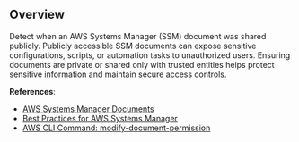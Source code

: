 ## Overview

Detect when an AWS Systems Manager (SSM) document was shared publicly. Publicly accessible SSM documents can expose sensitive configurations, scripts, or automation tasks to unauthorized users. Ensuring documents are private or shared only with trusted entities helps protect sensitive information and maintain secure access controls.

**References**:
- [AWS Systems Manager Documents](https://docs.aws.amazon.com/systems-manager/latest/userguide/sysman-ssm-docs.html)
- [Best Practices for AWS Systems Manager](https://docs.aws.amazon.com/systems-manager/latest/userguide/best-practices.html)
- [AWS CLI Command: modify-document-permission](https://docs.aws.amazon.com/cli/latest/reference/ssm/modify-document-permission.html)